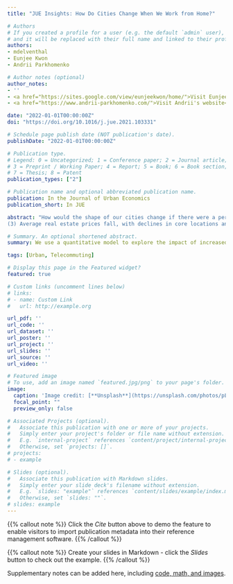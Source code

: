 ```yaml
---
title: "JUE Insights: How Do Cities Change When We Work from Home?"

# Authors
# If you created a profile for a user (e.g. the default `admin` user), write the username (folder name) here 
# and it will be replaced with their full name and linked to their profile.
authors:
- mdelventhal
- Eunjee Kwon
- Andrii Parkhomenko

# Author notes (optional)
author_notes:
- ''
- <a href="https://sites.google.com/view/eunjeekwon/home/">Visit Eunjee's website</a>
- <a href="https://www.andrii-parkhomenko.com/">Visit Andrii's website</a>

date: "2022-01-01T00:00:00Z"
doi: "https://doi.org/10.1016/j.jue.2021.103331"

# Schedule page publish date (NOT publication's date).
publishDate: "2022-01-01T00:00:00Z"

# Publication type.
# Legend: 0 = Uncategorized; 1 = Conference paper; 2 = Journal article;
# 3 = Preprint / Working Paper; 4 = Report; 5 = Book; 6 = Book section;
# 7 = Thesis; 8 = Patent
publication_types: ["2"]

# Publication name and optional abbreviated publication name.
publication: In the Journal of Urban Economics
publication_short: In JUE

abstract: "How would the shape of our cities change if there were a permanent increase in working from home? We study this question using a quantitative model of the Los Angeles metropolitan area featuring local agglomeration externalities and endogenous traffic congestion. We find three important effects: (1) Jobs move to the core of the city, while residents move to the periphery. (2) Traffic congestion eases and travel times drop.
(3) Average real estate prices fall, with declines in core locations and increases in the periphery. Workers who are able to switch to telecommuting enjoy large welfare gains by saving commute time and moving to more affordable neighborhoods. Workers who continue to work on-site enjoy modest welfare gains due to lower commute times, improved access to jobs, and the fall in average real estate prices."

# Summary. An optional shortened abstract.
summary: We use a quantitative model to explore the impact of increased remote work on the location of jobs and residents, real estate prices, and traffic congestion in the Los Angeles metro area.

tags: [Urban, Telecommuting]

# Display this page in the Featured widget?
featured: true

# Custom links (uncomment lines below)
# links:
# - name: Custom Link
#   url: http://example.org

url_pdf: ''
url_code: ''
url_dataset: ''
url_poster: ''
url_project: ''
url_slides: ''
url_source: ''
url_video: ''

# Featured image
# To use, add an image named `featured.jpg/png` to your page's folder. 
image:
  caption: 'Image credit: [**Unsplash**](https://unsplash.com/photos/pLCdAaMFLTE)'
  focal_point: ""
  preview_only: false

# Associated Projects (optional).
#   Associate this publication with one or more of your projects.
#   Simply enter your project's folder or file name without extension.
#   E.g. `internal-project` references `content/project/internal-project/index.md`.
#   Otherwise, set `projects: []`.
# projects:
# - example

# Slides (optional).
#   Associate this publication with Markdown slides.
#   Simply enter your slide deck's filename without extension.
#   E.g. `slides: "example"` references `content/slides/example/index.md`.
#   Otherwise, set `slides: ""`.
# slides: example
---
```


{{% callout note %}}
Click the *Cite* button above to demo the feature to enable visitors to import publication metadata into their reference management software.
{{% /callout %}}

{{% callout note %}}
Create your slides in Markdown - click the *Slides* button to check out the example.
{{% /callout %}}

Supplementary notes can be added here, including [code, math, and images](https://wowchemy.com/docs/writing-markdown-latex/).

